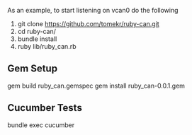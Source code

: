 As an example, to start listening on vcan0 do the following

1. git clone https://github.com/tomekr/ruby-can.git
1. cd ruby-can/
1. bundle install
1. ruby lib/ruby_can.rb

Gem Setup
---
gem build ruby_can.gemspec
gem install ruby_can-0.0.1.gem


Cucumber Tests
---
bundle exec cucumber
